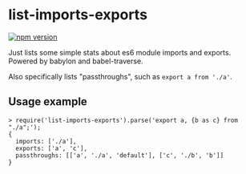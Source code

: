 # list-imports-exports

[![npm version](https://badge.fury.io/js/list-imports-exports.svg)](https://badge.fury.io/js/list-imports-exports)

Just lists some simple stats about es6 module imports and
exports. Powered by babylon and babel-traverse.

Also specifically lists "passthroughs", such as `export a from './a'`.


## Usage example

```
> require('list-imports-exports').parse('export a, {b as c} from "./a";');
{
  imports: ['./a'],
  exports: ['a', 'c'],
  passthroughs: [['a', './a', 'default'], ['c', './b', 'b']]
}
```
